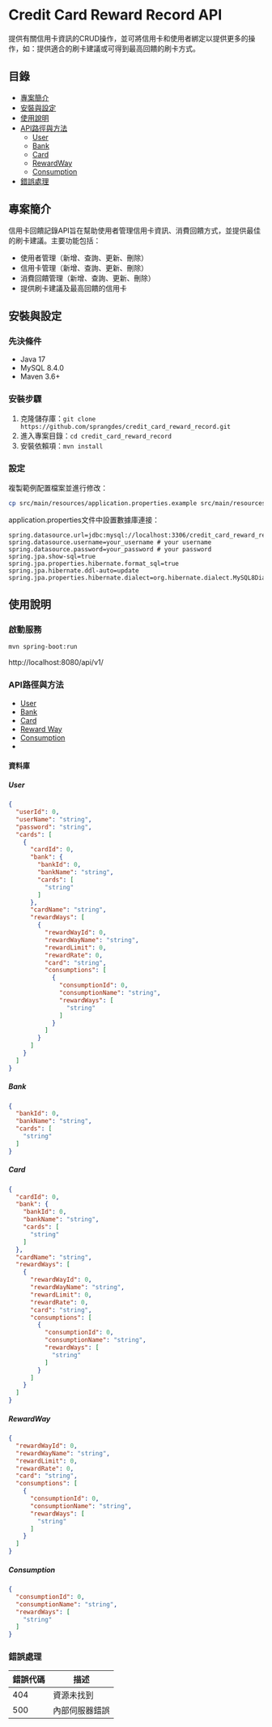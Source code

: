 # Credit Card Reward Record API
提供有關信用卡資訊的CRUD操作，並可將信用卡和使用者綁定以提供更多的操作，如：提供適合的刷卡建議或可得到最高回饋的刷卡方式。

## 目錄
- [專案簡介](#專案簡介)
- [安裝與設定](#安裝與設定)
- [使用說明](#使用說明)
- [API路徑與方法](#API路徑與方法)
  - [User](#User)
  - [Bank](#Bank)
  - [Card](#Card)
  - [RewardWay](#RewardWay)
  - [Consumption](#Consumption)
- [錯誤處理](#錯誤處理)

## 專案簡介
信用卡回饋記錄API旨在幫助使用者管理信用卡資訊、消費回饋方式，並提供最佳的刷卡建議。主要功能包括：
- 使用者管理（新增、查詢、更新、刪除）
- 信用卡管理（新增、查詢、更新、刪除）
- 消費回饋管理（新增、查詢、更新、刪除）
- 提供刷卡建議及最高回饋的信用卡

## 安裝與設定
### 先決條件
- Java 17
- MySQL 8.4.0
- Maven 3.6+

### 安裝步驟
1. 克隆儲存庫：`git clone https://github.com/sprangdes/credit_card_reward_record.git`
2. 進入專案目錄：`cd credit_card_reward_record`
3. 安裝依賴項：`mvn install`

### 設定
複製範例配置檔案並進行修改：
```bash  
cp src/main/resources/application.properties.example src/main/resources/application.properties
```
application.properties文件中設置數據庫連接：
```properties
spring.datasource.url=jdbc:mysql://localhost:3306/credit_card_reward_record
spring.datasource.username=your_username # your username
spring.datasource.password=your_password # your password
spring.jpa.show-sql=true
spring.jpa.properties.hibernate.format_sql=true
spring.jpa.hibernate.ddl-auto=update
spring.jpa.properties.hibernate.dialect=org.hibernate.dialect.MySQL8Dialect
```

## 使用說明
### 啟動服務
```bash  
mvn spring-boot:run
```
http://localhost:8080/api/v1/

### API路徑與方法

- [User](docs/user_api.md)
- [Bank](docs/bank_api.md)
- [Card](docs/card_api.md)
- [Reward Way](docs/reward_way_api.md)
- [Consumption](docs/consumption_api.md)
- 
#### 資料庫

##### User
```json
{
  "userId": 0,
  "userName": "string",
  "password": "string",
  "cards": [
    {
      "cardId": 0,
      "bank": {
        "bankId": 0,
        "bankName": "string",
        "cards": [
          "string"
        ]
      },
      "cardName": "string",
      "rewardWays": [
        {
          "rewardWayId": 0,
          "rewardWayName": "string",
          "rewardLimit": 0,
          "rewardRate": 0,
          "card": "string",
          "consumptions": [
            {
              "consumptionId": 0,
              "consumptionName": "string",
              "rewardWays": [
                "string"
              ]
            }
          ]
        }
      ]
    }
  ]
}
```

##### Bank
```json
{
  "bankId": 0,
  "bankName": "string",
  "cards": [
    "string"
  ]
}
```

##### Card
```json
{
  "cardId": 0,
  "bank": {
    "bankId": 0,
    "bankName": "string",
    "cards": [
      "string"
    ]
  },
  "cardName": "string",
  "rewardWays": [
    {
      "rewardWayId": 0,
      "rewardWayName": "string",
      "rewardLimit": 0,
      "rewardRate": 0,
      "card": "string",
      "consumptions": [
        {
          "consumptionId": 0,
          "consumptionName": "string",
          "rewardWays": [
            "string"
          ]
        }
      ]
    }
  ]
}
```

##### RewardWay
```json
{
  "rewardWayId": 0,
  "rewardWayName": "string",
  "rewardLimit": 0,
  "rewardRate": 0,
  "card": "string",
  "consumptions": [
    {
      "consumptionId": 0,
      "consumptionName": "string",
      "rewardWays": [
        "string"
      ]
    }
  ]
}
```

##### Consumption
```json
{
  "consumptionId": 0,
  "consumptionName": "string",
  "rewardWays": [
    "string"
  ]
}
```

### 錯誤處理
| 錯誤代碼 | 描述                    |
|----------|-------------------------|
| 404      | 資源未找到              |
| 500      | 內部伺服器錯誤          |

